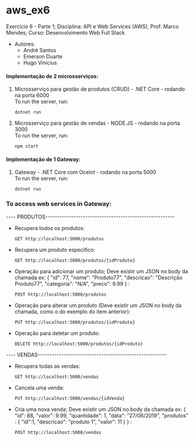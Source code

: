 # aws_ex6
Exercício 6 - Parte 1; Disciplina: API e Web Services (AWS), Prof: Marco Mendes; Curso: Desenvolvimento Web Full Stack

* Autores: 
    * André Santos  
    * Emerson Duarte
    * Hugo Vinicius
    
#### Implementação de 2 microsserviços:  
1. Microsserviço para gestão de produtos (CRUD) - .NET Core - rodando na porta 6000  
To run the server, run:
    ```
    dotnet run
    ```
2. Microsserviço para gestão de vendas - NODE.JS - rodando na porta 3000  
To run the server, run:
    ```
    npm start
    ```
    
#### Implementação de 1 Gateway:
1. Gateway - .NET Core com Ocelot - rodando na porta 5000  
    To run the server, run:
    ```
    dotnet run
    ```
    
### To access web services in Gateway:      
---- PRODUTOS------------------------------------------------------- 
  * Recupera todos os produtos:  
    ```
    GET http://localhost:5000/produtos
    ```  
  * Recupera um produto específico:  
    ```
    GET http://localhost:5000/produtos/{idProduto}
    ```
  * Operação para adicionar um produto; Deve existir um JSON no body da chamada ex: 
    {
        "id": 77,
        "nome": "Produto77",
        "descricao": "Descrição Produto77",
        "categoria": "N/A",
        "preco": 9.99
    }
    :  
    ```
    POST http://localhost:5000/produtos
    ```
  * Operação para alterar um produto (Deve existir um JSON no body da chamada, como o do exemplo do item anterior):  
    ```
    PUT http://localhost:5000/produtos/{idProduto}
    ```
  * Operação para deletar um produto:  
    ```
    DELETE http://localhost:5000/produtos/{idProduto}
    ```  
---- VENDAS------------------------------------------------------- 
  * Recupera todas as vendas:  
    ```
    GET http://localhost:5000/vendas
    ```  
  * Cancela uma venda:
    ```
    PUT http://localhost:5000/vendas/{idVenda}
    ```    
  * Cria uma nova venda; Deve existir um JSON no body da chamada ex: 
    {
    "id": 88,
    "valor": 9.99,
    "quantidade": 1,
    "data": "27/06/2019",
    "produtos" : 
    	{
    		"id":1, "descricao": "produto 1", "valor": 11
    	}
}
    :  
    ```
    POST http://localhost:5000/vendas
    ```     
